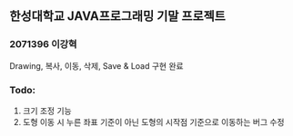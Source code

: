 ## 한성대학교 JAVA프로그래밍 기말 프로젝트
### 2071396 이강혁
Drawing, 복사, 이동, 삭제, Save & Load 구현 완료

### Todo:
1. 크기 조정 기능
2. 도형 이동 시 누른 좌표 기준이 아닌 도형의 시작점 기준으로 이동하는 버그 수정
